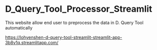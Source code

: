 # D_Query_Tool_Processor_Streamlit
This website allow end user to preprocess the data in D. Query Tool automatically

https://lohyenshen-d-query-tool-streamlit-streamlit-app-3b8v1q.streamlitapp.com/
